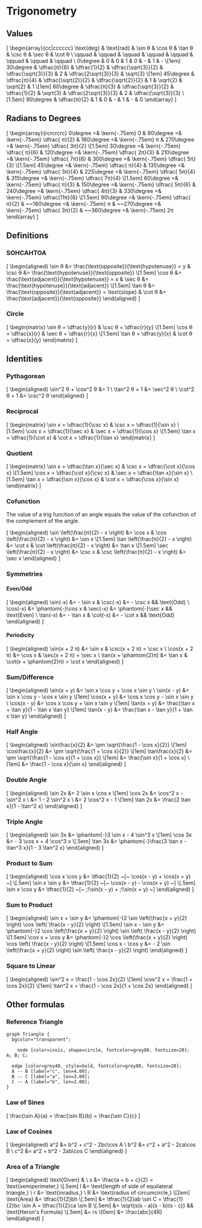 # Trigonometry

## Values

\[
  \begin{array}{cc|cccccc}
    \text{deg} &   \text{rad}   &        \sin θ       &        \cos θ       &        \tan θ       &         \csc θ       &         \sec θ       &        \cot θ       \\
      \qquad   &     \qquad     &        \qquad       &        \qquad       &        \qquad       &         \qquad       &         \qquad       &        \qquad       \\
     0\degree  &        0       &          0          &          1          &          0          &           -          &           1          &          -          \\[1em]
    30\degree  &  \dfrac{π}{6}  &    \dfrac{1}{2}     & \dfrac{\sqrt{3}}{2} & \dfrac{\sqrt{3}}{3} &           2          & \dfrac{2\sqrt{3}}{3} &       \sqrt{3}      \\[1em]
    45\degree  &  \dfrac{π}{4}  & \dfrac{\sqrt{2}}{2} & \dfrac{\sqrt{2}}{2} &          1          &       \sqrt{2}       &       \sqrt{2}       &          1          \\[1em]
    60\degree  &  \dfrac{π}{3}  & \dfrac{\sqrt{3}}{2} &    \dfrac{1}{2}     &       \sqrt{3}      & \dfrac{2\sqrt{3}}{3} &           2          & \dfrac{\sqrt{3}}{3} \\[1.5em]
    90\degree  &  \dfrac{π}{2}  &          1          &          0          &          -          &           1          &           -          &          0
  \end{array}
\]

## Radians to Degrees

\[
  \begin{array}{rcrcrcrc}
      0\degree =& \kern{-.75em}         0        &
     90\degree =& \kern{-.75em} \dfrac{  π}{2} &
    180\degree =& \kern{-.75em}          π     &
    270\degree =& \kern{-.75em} \dfrac{ 3π}{2} \\[1.5em]
     30\degree =& \kern{-.75em} \dfrac{  π}{6} &
    120\degree =& \kern{-.75em} \dfrac{ 2π}{3} &
    210\degree =& \kern{-.75em} \dfrac{ 7π}{6} &
    300\degree =& \kern{-.75em} \dfrac{ 5π}{3} \\[1.5em]
     45\degree =& \kern{-.75em} \dfrac{  π}{4} &
    135\degree =& \kern{-.75em} \dfrac{ 3π}{4} &
    225\degree =& \kern{-.75em} \dfrac{ 5π}{4} &
    315\degree =& \kern{-.75em} \dfrac{ 7π}{4} \\[1.5em]
     60\degree =& \kern{-.75em} \dfrac{  π}{3} &
    150\degree =& \kern{-.75em} \dfrac{ 5π}{6} &
    240\degree =& \kern{-.75em} \dfrac{ 4π}{3} &
    330\degree =& \kern{-.75em} \dfrac{11π}{6} \\[1.5em]
     90\degree =& \kern{-.75em} \dfrac{  π}{2} &
  ~~180\degree =& \kern{-.75em}          π     &
  ~~270\degree =& \kern{-.75em} \dfrac{ 3π}{2} &
  ~~360\degree =& \kern{-.75em}         2π
  \end{array}
\]

## Definitions

### SOHCAHTOA

\[
  \begin{aligned}
    \sin θ &=   \frac{\text{opposite}}{\text{hypotenuse}} = y          &
    \csc θ &= \frac{\text{hypotenuse}}{\text{opposite}}                \\[1.5em]
    \cos θ &=   \frac{\text{adjacent}}{\text{hypotenuse}} = x          &
    \sec θ &= \frac{\text{hypotenuse}}{\text{adjacent}}                \\[1.5em]
    \tan θ &=   \frac{\text{opposite}}{\text{adjacent}} = \text{slope} &
    \cot θ &=   \frac{\text{adjacent}}{\text{opposite}}
  \end{aligned}
\]

### Circle

\[
  \begin{matrix}
    \sin θ = \dfrac{y}{r} & \csc θ = \dfrac{r}{y} \\[1.5em]
    \cos θ = \dfrac{x}{r} & \sec θ = \dfrac{r}{x} \\[1.5em]
    \tan θ = \dfrac{y}{x} & \cot θ = \dfrac{x}{y}
  \end{matrix}
\]

## Identities

### Pythagorean

\[
  \begin{aligned}
    \sin^2 θ + \cos^2 θ &= 1 \\
    \tan^2 θ + 1 &= \sec^2 θ \\
    \cot^2 θ + 1 &= \csc^2 θ
  \end{aligned}
\]

### Reciprocal

\[
  \begin{matrix}
    \sin x = \dfrac{1}{\csc x} & \csc x = \dfrac{1}{\sin x} \\[1.5em]
    \cos x = \dfrac{1}{\sec x} & \sec x = \dfrac{1}{\cos x} \\[1.5em]
    \tan x = \dfrac{1}{\cot x} & \cot x = \dfrac{1}{\tan x}
  \end{matrix}
\]

### Quotient

\[
  \begin{matrix}
    \sin x = \dfrac{\tan x}{\sec x} & \csc x = \dfrac{\cot x}{\cos x} \\[1.5em]
    \cos x = \dfrac{\cot x}{\csc x} & \sec x = \dfrac{\tan x}{\sin x} \\[1.5em]
    \tan x = \dfrac{\sin x}{\cos x} & \cot x = \dfrac{\cos x}{\sin x}
  \end{matrix}
\]

### Cofunction

The value of a trig function of an angle equals the value of the cofunction of the complement of the angle.

\[
  \begin{aligned}
    \sin \left(\frac{π}{2} - x \right) &= \cos x & \cos \left(\frac{π}{2} - x \right) &= \sin x \\[1.5em]
    \tan \left(\frac{π}{2} - x \right) &= \cot x & \cot \left(\frac{π}{2} - x \right) &= \tan x \\[1.5em]
    \sec \left(\frac{π}{2} - x \right) &= \csc x & \csc \left(\frac{π}{2} - x \right) &= \sec x
  \end{aligned}
\]

### Symmetries

#### Even/Odd

\[
  \begin{aligned}
    \sin(-x) &=          - \sin x & \csc(-x) &=          - \csc x && \text{Odd}  \\
    \cos(-x) &= \phantom{-}\cos x & \sec(-x) &= \phantom{-}\sec x && \text{Even} \\
    \tan(-x) &=          - \tan x & \cot(-x) &=          - \cot x && \text{Odd}
  \end{aligned}
\]

#### Periodicity

\[
  \begin{aligned}
    \sin(x +          2 π) &= \sin x & \csc(x +          2 π) = \csc x \\
    \cos(x +          2 π) &= \cos x & \sec(x +          2 π) = \sec x \\
    \tan(x + \phantom{2}π) &= \tan x & \cot(x + \phantom{2}π) = \cot x
  \end{aligned}
\]

### Sum/Difference

\[
  \begin{aligned}
    \sin(x + y) &= \sin x \cos y + \cos x \sin y \\
    \sin(x - y) &= \sin x \cos y - \cos x \sin y \\[1em]
    \cos(x + y) &= \cos x \cos y - \sin x \sin y \\
    \cos(x - y) &= \cos x \cos y + \sin x \sin y \\[1em]
    \tan(x + y) &= \frac{\tan x + \tan y}{1 - \tan x \tan y} \\[1em]
    \tan(x - y) &= \frac{\tan x - \tan y}{1 + \tan x \tan y}
  \end{aligned}
\]

### Half Angle

\[
  \begin{aligned}
    \sin\frac{x}{2} &= \pm \sqrt{\frac{1 - \cos x}{2}}          \\[1em]
    \cos\frac{x}{2} &= \pm \sqrt{\frac{1 + \cos x}{2}}          \\[1em]
    \tan\frac{x}{2} &= \pm \sqrt{\frac{1 - \cos x}{1 + \cos x}} \\[1em]
                    &= \frac{\sin x}{1 + \cos x}                \\[1em]
                    &= \frac{1 - \cos x}{\sin x}
  \end{aligned}
\]

### Double Angle

\[
  \begin{aligned}
    \sin 2x &= 2 \sin x \cos x               \\[1em]
    \cos 2x &= \cos^2 x - \sin^2 x           \\
            &= 1 - 2 \sin^2 x                \\
            &= 2 \cos^2 x - 1                \\[1em]
    \tan 2x &= \frac{2 \tan x}{1 - \tan^2 x}
  \end{aligned}
\]

### Triple Angle

\[
  \begin{aligned}
    \sin 3x &=       \phantom{-}3 \sin x - 4 \sin^3 x                  \\[1em]
    \cos 3x &=                - 3 \cos x + 4 \cos^3 x                  \\[.5em]
    \tan 3x &= \phantom{-}\frac{3 \tan x -   \tan^3 x}{1 - 3 \tan^2 x}
  \end{aligned}
\]

### Product to Sum

\[
  \begin{aligned}
    \cos x \cos y &= \tfrac{1}{2} ~[~     \cos(x - y) +     \cos(x + y) ~] \\[.5em]
    \sin x \sin y &= \tfrac{1}{2} ~[~     \cos(x - y) -     \cos(x + y) ~] \\[.5em]
    \sin x \cos y &= \tfrac{1}{2} ~[~ \;\!\sin(x - y) + \;\!\sin(x + y) ~]
  \end{aligned}
\]

### Sum to Product

\[
  \begin{aligned}
    \sin x + \sin y &= \phantom{-}2 \sin \left(\frac{x + y}{2} \right) \cos \left( \frac{x - y}{2} \right) \\[1.5em]
    \sin x - \sin y &= \phantom{-}2 \cos \left(\frac{x + y}{2} \right) \sin \left( \frac{x - y}{2} \right) \\[1.5em]
    \cos x + \cos y &= \phantom{-}2 \cos \left(\frac{x + y}{2} \right) \cos \left( \frac{x - y}{2} \right) \\[1.5em]
    \cos x - \cos y &=          - 2 \sin \left(\frac{x + y}{2} \right) \sin \left( \frac{x - y}{2} \right)
  \end{aligned}
\]

### Square to Linear

\[
  \begin{aligned}
    \sin^2 x = \frac{1 - \cos 2x}{2} \\[1em]
    \cos^2 x = \frac{1 + \cos 2x}{2} \\[1em]
    \tan^2 x = \frac{1 - \cos 2x}{1 + \cos 2x}
  \end{aligned}
\]

## Other formulas

### Reference Triangle

```viz {engine="neato"}
graph Triangle {
  bgcolor="transparent";

	node [color=invis, shape=circle, fontcolor=grey80, fontsize=20]; A; B; C;

  edge [color=grey40, style=bold, fontcolor=grey80, fontsize=20];
  A -- B [label="c", len=4.00];
  B -- C [label="a", len=3.00];
  C -- A [label="b", len=2.00];
}
```

### Law of Sines

\[
  \frac{\sin A}{a} = \frac{\sin B}{b} = \frac{\sin C}{c}
\]

### Law of Cosines

\[
  \begin{aligned}
    a^2 &= b^2 + c^2 - 2bc\cos A \\
    b^2 &= c^2 + a^2 - 2ca\cos B \\
    c^2 &= a^2 + b^2 - 2ab\cos C
  \end{aligned}
\]

### Area of a Triangle

\[
  \begin{aligned}
    \text{Given} & \\
               s &= \frac{a + b + c}{2} = \text{semiperimeter,} \\[.5em]
               l &= \text{length of side of equilateral triangle,} \\
               r &= \text{inradius,} \\
               R &= \text{radius of circumcircle,} \\[2em]
     \text{Area} &= \tfrac{1}{2}bh \\[.5em]
                 &= \tfrac{1}{2}ab \sin C = \tfrac{1}{2}bc \sin A = \tfrac{1}{2}ca \sin B \\[.5em]
                 &= \sqrt{s(s - a)(s - b)(s - c)} && \text{Heron's Formula} \\[.5em]
                 &= rs \\[0em]
                 &= \frac{abc}{4R}
  \end{aligned}
\]

